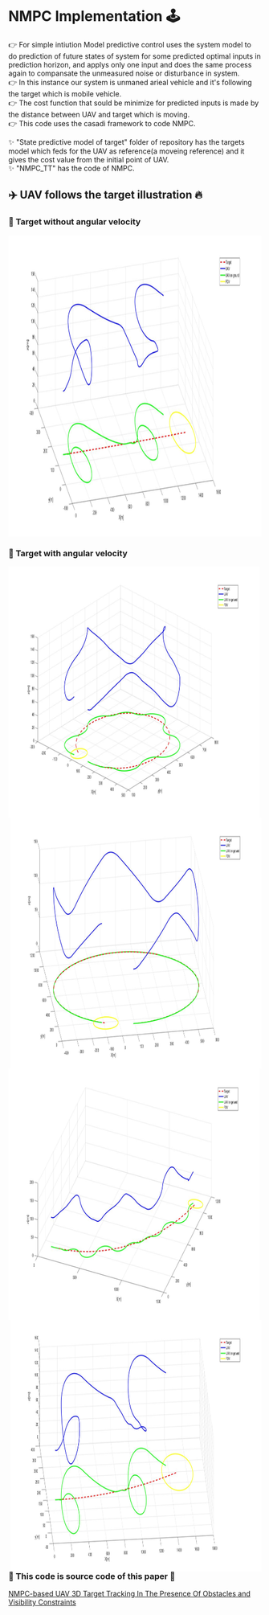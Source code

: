# NMPC Implementation 🕹️     

👉 For simple intiution Model predictive control uses the system model to do prediction of future states of system for some predicted optimal inputs in prediction horizon, and applys only one input and does the same process again to compansate the unmeasured noise or disturbance in system.      
👉 In this instance our system is unmaned arieal vehicle and it's following the target which is mobile vehicle.       
👉 The cost function that sould be minimize for predicted inputs is made by the distance between UAV and target which is moving.   
👉 This code uses the casadi framework to code NMPC.

✨ "State predictive model of target" folder of repository has the targets model which feds for the UAV as reference(a moveing reference) and it gives the cost value from the initial point of UAV.      
✨ "NMPC_TT" has the code of NMPC.      

## ✈️ UAV follows the target illustration 🔥      

### 📌 Target without angular velocity        
<!--img height="40" width="40" src="https://github.com/devsonni/MPC-Implementation/blob/main/gif/Tracking1.gif"-->       
<img align="middle" height="600" width="1000" src="https://github.com/devsonni/MPC-Implementation/blob/main/gif/TargetTrack6.jpg">     

### 📌 Target with angular velocity                       
<!--img height="40" width="40" src="https://github.com/devsonni/MPC-Implementation/blob/main/gif/Tracking5(2).gif"-->
<img align="left" height="500" width="500" src="https://github.com/devsonni/MPC-Implementation/blob/main/gif/TargetTrack4.jpg">          
<img align="right" height="500" width="500" src="https://github.com/devsonni/MPC-Implementation/blob/main/gif/TargetTrack5.jpg">        
<img align="left" height="500" width="500" src="https://github.com/devsonni/MPC-Implementation/blob/main/gif/TargetTrack3.jpg">        
<img align="right" height="500" width="500" src="https://github.com/devsonni/MPC-Implementation/blob/main/gif/TargetTrack2.jpg">          

### 🔗 This code is source code of this paper 📝        
[NMPC-based UAV 3D Target Tracking In The Presence Of Obstacles and Visibility Constraints](https://ieeexplore.ieee.org/document/9476710)
